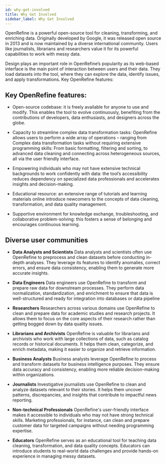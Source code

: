 ```yaml
---
id: why-get-involved
title: Why Get Involved
sidebar_label: Why Get Involved
---
```


OpenRefine is a powerful open-source tool for cleaning, transforming, and enriching data. Originally developed by Google, it was released open source in 2013 and is now maintained by a diverse international community. Users like journalists, librarians and researchers value it for its powerful capabilities to work with messy data.

Design plays an important role in OpenRefine’s popularity as its web-based interface is the main point of interaction between users and their data. They load datasets into the tool, where they can explore the data, identify issues, and apply transformations. Key OpenRefine features:

## Key OpenRefine features:
- Open-source codebase: it is freely available for anyone to use and modify. This enables the tool to evolve continuously, benefiting from the contributions of developers, data enthusiasts, and designers across the globe.

- Capacity to streamline complex data transformation tasks: OpenRefine allows users to perform a wide array of operations – ranging from Complex data transformation tasks without requiring extensive programming skills: From basic formatting, filtering and sorting, to advanced data cleaning and connecting across heterogeneous sources, all via the user friendly interface.

- Empowering individuals who may not have extensive technical backgrounds to work confidently with data: the tool’s accessibility reduces dependency on specialized data professionals and accelerates insights and decision-making.

- Educational resource: an extensive range of tutorials and learning materials online introduce newcomers to the concepts of data cleaning, transformation, and data quality management. 

- Supportive environment for knowledge exchange, troubleshooting, and collaborative problem-solving: this fosters a sense of belonging and encourages continuous learning.

## Diverse user communities
  - **Data Analysts and Scientists**
    Data analysts and scientists often use OpenRefine to preprocess and clean datasets before conducting in-depth analyses. They leverage its features to identify anomalies, correct errors, and ensure data consistency, enabling them to generate more accurate insights.
  
  - **Data Engineers**
    Data engineers use OpenRefine to transform and prepare raw data for downstream processes. They perform data normalization, standardization, and enrichment to ensure that data is well-structured and ready for integration into databases or data pipeline

  - **Researchers**
    Researchers across various domains use OpenRefine to clean and prepare data for academic studies and research projects. It allows them to focus on the core aspects of their research rather than getting bogged down by data quality issues.

  - **Librarians and Archivists**
    OpenRefine is valuable for librarians and archivists who work with large collections of data, such as catalog records or historical documents. It helps them clean, categorize, and enrich metadata, making it easier to organize and retrieve information.

  - **Business Analysts**
    Business analysts leverage OpenRefine to process and transform datasets for business intelligence purposes. They ensure data accuracy and consistency, enabling more reliable decision-making within organizations.

  - **Journalists**
    Investigative journalists use OpenRefine to clean and analyze datasets relevant to their stories. It helps them uncover patterns, discrepancies, and insights that contribute to impactful news reporting.

  - **Non-technical Professionals**
    OpenRefine's user-friendly interface makes it accessible to individuals who may not have strong technical skills. Marketing professionals, for instance, can clean and prepare customer data for targeted campaigns without needing programming expertise.

  - **Educators**
    OpenRefine serves as an educational tool for teaching data cleaning, transformation, and data quality concepts. Educators can introduce students to real-world data challenges and provide hands-on experience in managing messy datasets.


